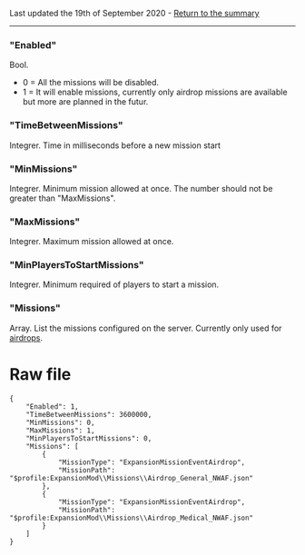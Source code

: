 Last updated the 19th of September 2020 - [Return to the summary](https://github.com/salutesh/DayZ-Expansion-Scripts/wiki/%5BServer-Hosting%5D-Server-settings/)

***

### "Enabled"
Bool.
- 0 = All the missions will be disabled.
- 1 = It will enable missions, currently only airdrop missions are available but more are planned in the futur.

### "TimeBetweenMissions"
Integrer. Time in milliseconds before a new mission start

### "MinMissions"
Integrer. Minimum mission allowed at once. The number should not be greater than "MaxMissions".

### "MaxMissions"
Integrer. Maximum mission allowed at once.

### "MinPlayersToStartMissions"
Integrer. Minimum required of players to start a mission.

### "Missions"
Array. List the missions configured on the server. Currently only used for [airdrops](https://github.com/salutesh/DayZ-Expansion-Scripts/wiki/%5BServer-Hosting%5D-Adding-custom-airdrops).

# Raw file

    {
        "Enabled": 1,
        "TimeBetweenMissions": 3600000,
        "MinMissions": 0,
        "MaxMissions": 1,
        "MinPlayersToStartMissions": 0,
        "Missions": [
            {
                "MissionType": "ExpansionMissionEventAirdrop",
                "MissionPath": "$profile:ExpansionMod\\Missions\\Airdrop_General_NWAF.json"
            },
            {
                "MissionType": "ExpansionMissionEventAirdrop",
                "MissionPath": "$profile:ExpansionMod\\Missions\\Airdrop_Medical_NWAF.json"
            }
        ]
    }